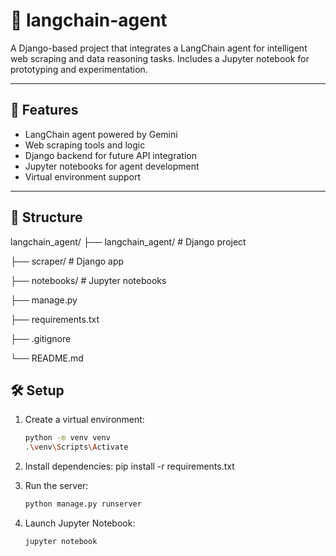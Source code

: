 # 🤖 langchain-agent

A Django-based project that integrates a LangChain agent for intelligent web scraping and data reasoning tasks. Includes a Jupyter notebook for prototyping and experimentation.

---

## 🚀 Features

- LangChain agent powered by Gemini
- Web scraping tools and logic
- Django backend for future API integration
- Jupyter notebooks for agent development
- Virtual environment support

---

## 📁 Structure

langchain_agent/
├── langchain_agent/ # Django project

├── scraper/ # Django app

├── notebooks/ # Jupyter notebooks

├── manage.py

├── requirements.txt

├── .gitignore

└── README.md

## 🛠️ Setup

1. Create a virtual environment:
   ```bash
   python -m venv venv
   .\venv\Scripts\Activate

2. Install dependencies:
    pip install -r requirements.txt

3. Run the server:
     ```bash
     python manage.py runserver

4. Launch Jupyter Notebook:
    ```bash
    jupyter notebook